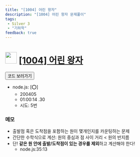 ```yaml
---
title: "[1004] 어린 왕자"
description: "[1004] 어린 왕자 문제풀이"
tags: 
 - Silver 3
 - "기하학"
feedback: true
---
```

<h1><img src="https://doky.space/assets/icpclev/s3.svg" height="37px"> <a href="http://icpc.me/1004">[1004] 어린 왕자</a></h1>

<a href="https://github.com/DokySp/acmicpc-practice/tree/master/1004"><button class="btn btn-info">코드 보러가기</button></a>

- node.js: [:o:]
  - 200405
  - 01:00:14 .30 
  - 시도: 5번


### 메모
 - 출발점 혹은 도착점을 포함하는 원이 몇개인지를 카운팅하는 문제
 - 간단한 수학식으로 계산: 원의 중심과 점 사이 거리 < 원의 반지름
 - 단! **같은 원 안에 출발/도착점이 있는 경우를 제외**하고 계산해야 한다!
   - node.js:35:13
